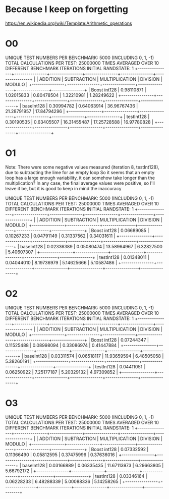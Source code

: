 # Because I keep on forgetting

https://en.wikipedia.org/wiki/Template:Arithmetic_operations

# O0

UNIQUE TEST NUMBERS PER BENCHMARK: 5000 (INCLUDING 0, 1, -1)
TOTAL CALCULATIONS PER TEST: 25000000
TIMES AVERAGED OVER 10 DIFFERENT BENCHMARK ITERATIONS
INITIAL RANDSTATE: 1
+----------------+----------------+----------------+----------------+----------------+----------------+
|                | ADDITION       | SUBTRACTION    | MULTIPLICATION | DIVISION       | MODULO         |
+----------------+----------------+----------------+----------------+----------------+----------------+
| Boost int128   | 0.98110871     | 1.02015833     | 0.80478504     | 1.32210981     | 1.28249622     |
+----------------+----------------+----------------+----------------+----------------+----------------+
| baseInt128     | 0.30994782     | 0.64063914     | 36.96767436    | 21.28791957    | 17.84794296    |
+----------------+----------------+----------------+----------------+----------------+----------------+
| testInt128     | 0.30190535     | 0.63405507     | 16.31455487    | 17.25728588    | 16.97780828    |
+----------------+----------------+----------------+----------------+----------------+----------------+

# O1

Note: There were some negative values measured (iteration 8, testInt128), due to subtracting the lime for an empty loop
So it seems that an empty loop has a large enough variability, it can somehow take longer than the multiplication?
In any case, the final average values were positive, so I'll leave it be, but it is good to keep in mind the inaccuracy

UNIQUE TEST NUMBERS PER BENCHMARK: 5000 (INCLUDING 0, 1, -1)
TOTAL CALCULATIONS PER TEST: 25000000
TIMES AVERAGED OVER 10 DIFFERENT BENCHMARK ITERATIONS
INITIAL RANDSTATE: 1
+----------------+----------------+----------------+----------------+----------------+----------------+
|                | ADDITION       | SUBTRACTION    | MULTIPLICATION | DIVISION       | MODULO         |
+----------------+----------------+----------------+----------------+----------------+----------------+
| Boost int128   | 0.06689085     | 0.10267233     | 0.04791149     | 0.31337562     | 0.34031611     |
+----------------+----------------+----------------+----------------+----------------+----------------+
| baseInt128     | 0.02336389     | 0.05080474     | 13.58964967    | 6.32827500     | 5.40607307     |
+----------------+----------------+----------------+----------------+----------------+----------------+
| testInt128     | 0.01348011     | 0.04044010     | 8.19736979     | 5.14625666     | 5.10587486     |
+----------------+----------------+----------------+----------------+----------------+----------------+


# O2

UNIQUE TEST NUMBERS PER BENCHMARK: 5000 (INCLUDING 0, 1, -1)
TOTAL CALCULATIONS PER TEST: 25000000
TIMES AVERAGED OVER 10 DIFFERENT BENCHMARK ITERATIONS
INITIAL RANDSTATE: 1
+----------------+----------------+----------------+----------------+----------------+----------------+
|                | ADDITION       | SUBTRACTION    | MULTIPLICATION | DIVISION       | MODULO         |
+----------------+----------------+----------------+----------------+----------------+----------------+
| Boost int128   | 0.07244347     | 0.11525488     | 0.08998094     | 0.33086974     | 0.41447884     |
+----------------+----------------+----------------+----------------+----------------+----------------+
| baseInt128     | 0.03311574     | 0.06518117     | 11.93659594    | 6.48505058     | 5.38260191     |
+----------------+----------------+----------------+----------------+----------------+----------------+
| testInt128     | 0.04411051     | 0.06250922     | 7.25177187     | 5.20329132     | 4.97309852     |
+----------------+----------------+----------------+----------------+----------------+----------------+

# O3

UNIQUE TEST NUMBERS PER BENCHMARK: 5000 (INCLUDING 0, 1, -1)
TOTAL CALCULATIONS PER TEST: 25000000
TIMES AVERAGED OVER 10 DIFFERENT BENCHMARK ITERATIONS
INITIAL RANDSTATE: 1
+----------------+----------------+----------------+----------------+----------------+----------------+
|                | ADDITION       | SUBTRACTION    | MULTIPLICATION | DIVISION       | MODULO         |
+----------------+----------------+----------------+----------------+----------------+----------------+
| Boost int128   | 0.07332592     | 0.11366490     | 0.05812595     | 0.37475996     | 0.37636016     |
+----------------+----------------+----------------+----------------+----------------+----------------+
| baseInt128     | 0.03166889     | 0.06335435     | 11.67113973    | 6.29663805     | 5.66792172     |
+----------------+----------------+----------------+----------------+----------------+----------------+
| testInt128     | 0.03346164     | 0.06228233     | 6.48288339     | 5.00088336     | 5.14258265     |
+----------------+----------------+----------------+----------------+----------------+----------------+